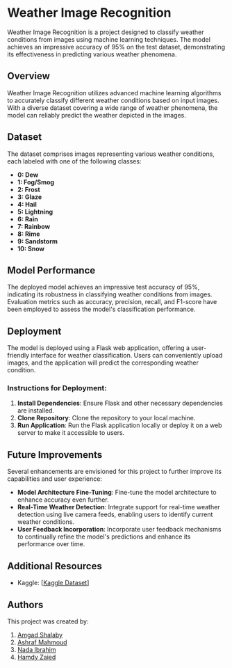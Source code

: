 # Weather Image Recognition

Weather Image Recognition is a project designed to classify weather conditions from images using machine learning techniques. The model achieves an impressive accuracy of 95% on the test dataset, demonstrating its effectiveness in predicting various weather phenomena.

## Overview

Weather Image Recognition utilizes advanced machine learning algorithms to accurately classify different weather conditions based on input images. With a diverse dataset covering a wide range of weather phenomena, the model can reliably predict the weather depicted in the images.

## Dataset

The dataset comprises images representing various weather conditions, each labeled with one of the following classes:

- **0: Dew**
- **1: Fog/Smog**
- **2: Frost**
- **3: Glaze**
- **4: Hail**
- **5: Lightning**
- **6: Rain**
- **7: Rainbow**
- **8: Rime**
- **9: Sandstorm**
- **10: Snow**

## Model Performance

The deployed model achieves an impressive test accuracy of 95%, indicating its robustness in classifying weather conditions from images. Evaluation metrics such as accuracy, precision, recall, and F1-score have been employed to assess the model's classification performance.

## Deployment

The model is deployed using a Flask web application, offering a user-friendly interface for weather classification. Users can conveniently upload images, and the application will predict the corresponding weather condition.

### Instructions for Deployment:

1. **Install Dependencies**: Ensure Flask and other necessary dependencies are installed.
2. **Clone Repository**: Clone the repository to your local machine.
3. **Run Application**: Run the Flask application locally or deploy it on a web server to make it accessible to users.

## Future Improvements

Several enhancements are envisioned for this project to further improve its capabilities and user experience:

- **Model Architecture Fine-Tuning**: Fine-tune the model architecture to enhance accuracy even further.
- **Real-Time Weather Detection**: Integrate support for real-time weather detection using live camera feeds, enabling users to identify current weather conditions.
- **User Feedback Incorporation**: Incorporate user feedback mechanisms to continually refine the model's predictions and enhance its performance over time.

## Additional Resources

- Kaggle: [[Kaggle Dataset](https://www.kaggle.com/datasets/jehanbhathena/weather-dataset/data)]

## Authors

This project was created by:
1. [Amgad Shalaby](https://github.com/amgad2509)
2. [Ashraf Mahmoud](https://github.com/AshrafMah)
3. [Nada Ibrahim](https://github.com/Nadaibrahim-1010)
4. [Hamdy Zaied](https://github.com/hamdyzaied426)
